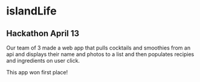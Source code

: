 # islandLife
## Hackathon April 13
Our team of 3 made a web app that pulls cocktails and smoothies from an api and displays their name and photos to a list and then populates recipies and ingredients on user click.

This app won first place!
